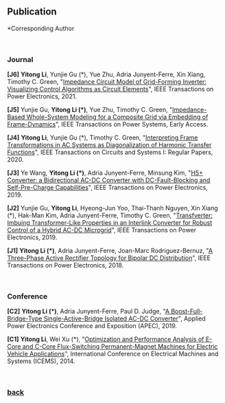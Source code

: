 <br />

## Publication

*Corresponding Author

<br />

### Journal

**\[J6]** **Yitong Li**, Yunjie Gu (*), Yue Zhu, Adria Junyent-Ferre, Xin Xiang, Timothy C. Green,  "[Impedance Circuit Model of Grid-Forming Inverter: Visualizing Control Algorithms as Circuit Elements](https://ieeexplore.ieee.org/document/9162492)", IEEE Transactions on Power Electronics, 2021.

**\[J5]** Yunjie Gu, **Yitong Li (*)**, Yue Zhu, Timothy C. Green,  "[Impedance-Based Whole-System Modeling for a Composite Grid via Embedding of Frame-Dynamics](https://ieeexplore.ieee.org/abstract/document/9123531)", IEEE Transactions on Power Systems, Early Access.

**\[J4]** **Yitong Li**, Yunjie Gu (*), Timothy C. Green, "[Interpreting Frame Transformations in AC Systems as Diagonalization of Harmonic Transfer Functions](https://ieeexplore.ieee.org/document/9024227)", IEEE Transactions on Circuits and Systems I: Regular Papers, 2020.

**\[J3]** Ye Wang, **Yitong Li (*)**, Adria Junyent-Ferre, Minsung Kim, "[H5+ Converter: a Bidirectional AC-DC Converter with DC-Fault-Blocking and Self-Pre-Charge Capabilities](https://ieeexplore.ieee.org/document/8645677)", IEEE Transactions on Power Electronics, 2019.

**\[J2]** Yunjie Gu, **Yitong Li**, Hyeong-Jun Yoo, Thai-Thanh Nguyen, Xin Xiang (*), Hak-Man Kim, Adria Junyent-Ferre, Timothy C. Green, "[Transfverter: Imbuing Transformer-Like Properties in an Interlink Converter for Robust Control of a Hybrid AC-DC Microgrid](https://ieeexplore.ieee.org/document/8636230)", IEEE Transactions on Power Electronics, 2019.

**\[J1]** **Yitong Li (*)**, Adria Junyent-Ferre, Joan-Marc Rodriguez-Bernuz, "[A Three-Phase Active Rectifier Topology for Bipolar DC Distribution](https://ieeexplore.ieee.org/document/7921443/)", IEEE Transactions on Power Electronics, 2018.

<br />

### Conference

**\[C2]** **Yitong Li (*)**, Adria Junyent-Ferre, Paul D. Judge, "[A Boost-Full-Bridge-Type Single-Active-Bridge Isolated AC-DC Converter](https://ieeexplore.ieee.org/document/8722294)", Applied Power Electronics Conference and Exposition (APEC), 2019.

**\[C1]** **Yitong Li**, Wei Xu (*), "[Optimization and Performance Analysis of E-Core and C-Core Flux-Switching Permanent-Magnet Machines for Electric Vehicle Applications](https://ieeexplore.ieee.org/document/7013436/)", International Conference on Electrical Machines and Systems (ICEMS), 2014.

<br />

### [back](https://yt-li.github.io/)
